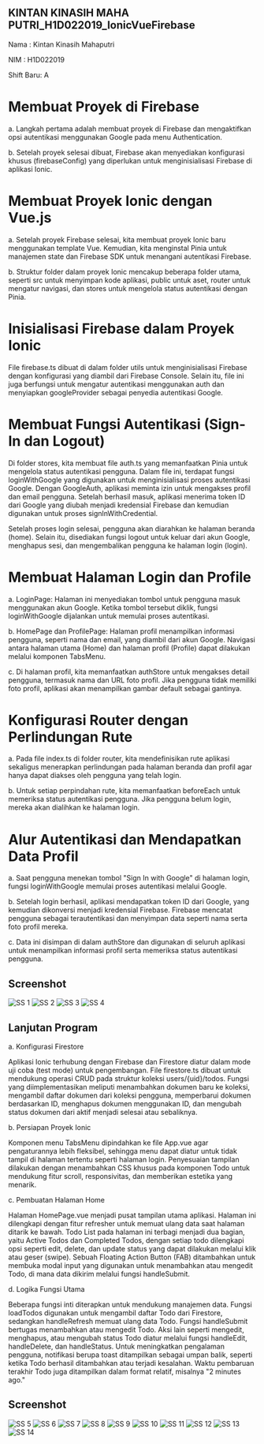 ## KINTAN KINASIH MAHA PUTRI_H1D022019_IonicVueFirebase
Nama : Kintan Kinasih Mahaputri

NIM : H1D022019

Shift Baru: A

# Membuat Proyek di Firebase
a. Langkah pertama adalah membuat proyek di Firebase dan mengaktifkan opsi autentikasi menggunakan Google pada menu Authentication.  

b. Setelah proyek selesai dibuat, Firebase akan menyediakan konfigurasi khusus (firebaseConfig) yang diperlukan untuk menginisialisasi Firebase di aplikasi Ionic.
# Membuat Proyek Ionic dengan Vue.js
a. Setelah proyek Firebase selesai, kita membuat proyek Ionic baru menggunakan template Vue. Kemudian, kita menginstal Pinia untuk manajemen state dan Firebase SDK untuk menangani autentikasi Firebase.

b. Struktur folder dalam proyek Ionic mencakup beberapa folder utama, seperti src untuk menyimpan kode aplikasi, public untuk aset, router untuk mengatur navigasi, dan stores untuk mengelola status autentikasi dengan Pinia.

# Inisialisasi Firebase dalam Proyek Ionic
File firebase.ts dibuat di dalam folder utils untuk menginisialisasi Firebase dengan konfigurasi yang diambil dari Firebase Console. Selain itu, file ini juga berfungsi untuk mengatur autentikasi menggunakan auth dan menyiapkan googleProvider sebagai penyedia autentikasi Google.
# Membuat Fungsi Autentikasi (Sign-In dan Logout)
Di folder stores, kita membuat file auth.ts yang memanfaatkan Pinia untuk mengelola status autentikasi pengguna. Dalam file ini, terdapat fungsi loginWithGoogle yang digunakan untuk menginisialisasi proses autentikasi Google. Dengan GoogleAuth, aplikasi meminta izin untuk mengakses profil dan email pengguna. Setelah berhasil masuk, aplikasi menerima token ID dari Google yang diubah menjadi kredensial Firebase dan kemudian digunakan untuk proses signInWithCredential.  

Setelah proses login selesai, pengguna akan diarahkan ke halaman beranda (home). Selain itu, disediakan fungsi logout untuk keluar dari akun Google, menghapus sesi, dan mengembalikan pengguna ke halaman login (login).
# Membuat Halaman Login dan Profile
a. LoginPage: Halaman ini menyediakan tombol untuk pengguna masuk menggunakan akun Google. Ketika tombol tersebut diklik, fungsi loginWithGoogle dijalankan untuk memulai proses autentikasi.  

b. HomePage dan ProfilePage: Halaman profil menampilkan informasi pengguna, seperti nama dan email, yang diambil dari akun Google. Navigasi antara halaman utama (Home) dan halaman profil (Profile) dapat dilakukan melalui komponen TabsMenu.  

c. Di halaman profil, kita memanfaatkan authStore untuk mengakses detail pengguna, termasuk nama dan URL foto profil. Jika pengguna tidak memiliki foto profil, aplikasi akan menampilkan gambar default sebagai gantinya.
# Konfigurasi Router dengan Perlindungan Rute
a. Pada file index.ts di folder router, kita mendefinisikan rute aplikasi sekaligus menerapkan perlindungan pada halaman beranda dan profil agar hanya dapat diakses oleh pengguna yang telah login.  

b. Untuk setiap perpindahan rute, kita memanfaatkan beforeEach untuk memeriksa status autentikasi pengguna. Jika pengguna belum login, mereka akan dialihkan ke halaman login.
# Alur Autentikasi dan Mendapatkan Data Profil
a. Saat pengguna menekan tombol "Sign In with Google" di halaman login, fungsi loginWithGoogle memulai proses autentikasi melalui Google.  

b. Setelah login berhasil, aplikasi mendapatkan token ID dari Google, yang kemudian dikonversi menjadi kredensial Firebase. Firebase mencatat pengguna sebagai terautentikasi dan menyimpan data seperti nama serta foto profil mereka.  

c. Data ini disimpan di dalam authStore dan digunakan di seluruh aplikasi untuk menampilkan informasi profil serta memeriksa status autentikasi pengguna.

## Screenshot
![SS 1](ss1.jpg)
![SS 2](ss2.jpg)
![SS 3](ss3.jpg)
![SS 4](ss4.jpg)

## Lanjutan Program
a. Konfigurasi Firestore

Aplikasi Ionic terhubung dengan Firebase dan Firestore diatur dalam mode uji coba (test mode) untuk pengembangan. File firestore.ts dibuat untuk mendukung operasi CRUD pada struktur koleksi users/{uid}/todos. Fungsi yang diimplementasikan meliputi menambahkan dokumen baru ke koleksi, mengambil daftar dokumen dari koleksi pengguna, memperbarui dokumen berdasarkan ID, menghapus dokumen menggunakan ID, dan mengubah status dokumen dari aktif menjadi selesai atau sebaliknya.

b. Persiapan Proyek Ionic

Komponen menu TabsMenu dipindahkan ke file App.vue agar pengaturannya lebih fleksibel, sehingga menu dapat diatur untuk tidak tampil di halaman tertentu seperti halaman login. Penyesuaian tampilan dilakukan dengan menambahkan CSS khusus pada komponen Todo untuk mendukung fitur scroll, responsivitas, dan memberikan estetika yang menarik.

c. Pembuatan Halaman Home

Halaman HomePage.vue menjadi pusat tampilan utama aplikasi. Halaman ini dilengkapi dengan fitur refresher untuk memuat ulang data saat halaman ditarik ke bawah. Todo List pada halaman ini terbagi menjadi dua bagian, yaitu Active Todos dan Completed Todos, dengan setiap todo dilengkapi opsi seperti edit, delete, dan update status yang dapat dilakukan melalui klik atau geser (swipe). Sebuah Floating Action Button (FAB) ditambahkan untuk membuka modal input yang digunakan untuk menambahkan atau mengedit Todo, di mana data dikirim melalui fungsi handleSubmit.

d. Logika Fungsi Utama

Beberapa fungsi inti diterapkan untuk mendukung manajemen data. Fungsi loadTodos digunakan untuk mengambil daftar Todo dari Firestore, sedangkan handleRefresh memuat ulang data Todo. Fungsi handleSubmit bertugas menambahkan atau mengedit Todo. Aksi lain seperti mengedit, menghapus, atau mengubah status Todo diatur melalui fungsi handleEdit, handleDelete, dan handleStatus. Untuk meningkatkan pengalaman pengguna, notifikasi berupa toast ditampilkan sebagai umpan balik, seperti ketika Todo berhasil ditambahkan atau terjadi kesalahan. Waktu pembaruan terakhir Todo juga ditampilkan dalam format relatif, misalnya "2 minutes ago."

## Screenshot
![SS 5](ss5.png)
![SS 6](ss6.png)
![SS 7](ss7.png)
![SS 8](ss8.png)
![SS 9](ss9.png)
![SS 10](ss10.png)
![SS 11](ss11.png)
![SS 12](ss12.png)
![SS 13](ss13.png)
![SS 14](ss14.png)
